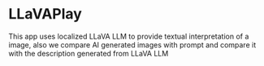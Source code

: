 # LLaVAPlay
This app uses localized LLaVA LLM to provide textual interpretation of a image, also we compare AI generated images with prompt and compare it with the description generated from LLaVA LLM 
